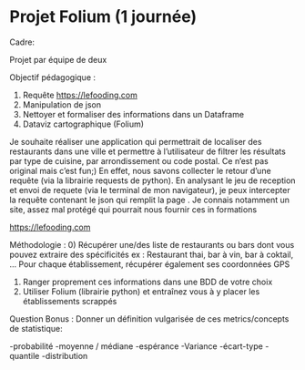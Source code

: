 # Projet Folium (1 journée)

Cadre:

Projet par équipe de deux 

Objectif pédagogique :

1) Requête https://lefooding.com
2) Manipulation de json
3) Nettoyer et formaliser des informations dans un Dataframe
4) Dataviz cartographique (Folium)

Je souhaite réaliser une application qui permettrait de localiser des restaurants dans une 
ville et permettre à l’utilisateur de filtrer les résultats par type de cuisine, par arrondissement 
ou code postal. Ce n’est pas original mais c’est fun;)
En effet, nous savons collecter le retour d’une requête (via la librairie requests de python).
En analysant le jeu de reception et envoi de requete (via le terminal de mon navigateur), je 
peux intercepter la requête contenant le json qui remplit la page .
Je connais notamment un site, assez mal protégé qui pourrait nous fournir ces in
formations

https://lefooding.com

Méthodologie :
0) Récupérer
 une/des liste de restaurants ou bars dont vous pouvez extraire des spécificités
ex : Restaurant thai, bar à vin, bar à coktail, …
Pour chaque établissement, récupérer également ses coordonnées GPS
1) Ranger proprement ces informations dans une BDD de votre choix
2) Utiliser
 Folium (librairie python) et entraînez vous à y placer les établissements scrappés




Question Bonus :
Donner un définition vulgarisée de ces metrics/concepts de statistique:

-probabilité 
-moyenne / médiane
-espérance
-Variance
-écart-type
-quantile
-distribution

